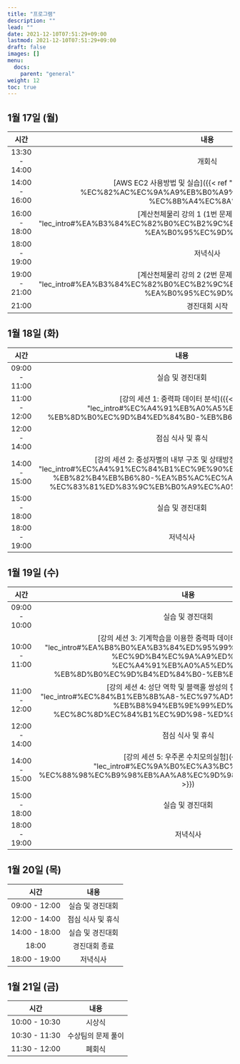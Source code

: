 ```yaml
---
title: "프로그램"
description: ""
lead: ""
date: 2021-12-10T07:51:29+09:00
lastmod: 2021-12-10T07:51:29+09:00
draft: false
images: []
menu: 
  docs:
    parent: "general"
weight: 12
toc: true
---
```


## 1월 17일 (월)

| 시간          |  내용                        |
| :-----------: | :----------------------: |
| 13:30 - 14:00 | 개회식                   |
| 14:00 - 16:00 | [AWS EC2 사용방법 및 실습]({{< ref "lec_intro#aws-ec2-%EC%82%AC%EC%9A%A9%EB%B0%A9%EB%B2%95-%EB%B0%8F-%EC%8B%A4%EC%8A%B5" >}}) |
| 16:00 - 18:00 | [계산천체물리 강의 1 (1번 문제 관련)]({{< ref "lec_intro#%EA%B3%84%EC%82%B0%EC%B2%9C%EC%B2%B4%EB%AC%BC%EB%A6%AC-%EA%B0%95%EC%9D%98-1" >}}) |
| 18:00 - 19:00 | 저녁식사 |
| 19:00 - 21:00 | [계산천체물리 강의 2 (2번 문제 관련)]({{< ref "lec_intro#%EA%B3%84%EC%82%B0%EC%B2%9C%EC%B2%B4%EB%AC%BC%EB%A6%AC-%EA%B0%95%EC%9D%98-2" >}}) | |
| 21:00 | 경진대회 시작 |

## 1월 18일 (화)

|     시간      |                           내용                           |
| :-----------: | :------------------------------------------------------: |
| 09:00 - 11:00 |           실습 및 경진대회           |
| 11:00 - 12:00 | [강의 세션 1: 중력파 데이터 분석]({{< ref "lec_intro#%EC%A4%91%EB%A0%A5%ED%8C%8C-%EB%8D%B0%EC%9D%B4%ED%84%B0-%EB%B6%84%EC%84%9D" >}}) |         |
| 12:00 - 14:00 |                    점심 식사 및 휴식                     |
| 14:00 - 15:00 | [강의 세션 2: 중성자별의 내부 구조 및 상태방정식]({{< ref "lec_intro#%EC%A4%91%EC%84%B1%EC%9E%90%EB%B3%84%EC%9D%98-%EB%82%B4%EB%B6%80-%EA%B5%AC%EC%A1%B0-%EB%B0%8F-%EC%83%81%ED%83%9C%EB%B0%A9%EC%A0%95%EC%8B%9D" >}}) | |
| 15:00 - 18:00 |           실습 및 경진대회           |
| 18:00 - 19:00 |                      저녁식사                       |

## 1월 19일 (수)

|     시간      |                             내용                             |
| :-----------: | :----------------------------------------------------------: |
| 09:00 - 10:00 |           실습 및 경진대회           |
| 10:00 - 11:00 | [강의 세션 3: 기계학습을 이용한 중력파 데이터 분석]({{< ref "lec_intro#%EA%B8%B0%EA%B3%84%ED%95%99%EC%8A%B5%EC%9D%84-%EC%9D%B4%EC%9A%A9%ED%95%9C-%EC%A4%91%EB%A0%A5%ED%8C%8C-%EB%8D%B0%EC%9D%B4%ED%84%B0-%EB%B6%84%EC%84%9D" >}}) |           |
| 11:00 - 12:00 | [강의 세션 4: 성단 역학 및 블랙홀 쌍성의 형성]({{< ref "lec_intro#%EC%84%B1%EB%8B%A8-%EC%97%AD%ED%95%99-%EB%B0%8F-%EB%B8%94%EB%9E%99%ED%99%80-%EC%8C%8D%EC%84%B1%EC%9D%98-%ED%98%95%EC%84%B1" >}}) | |
| 12:00 - 14:00 |                      점심 식사 및 휴식                       |
| 14:00 - 15:00 | [강의 세션 5: 우주론 수치모의실험]({{< ref "lec_intro#%EC%9A%B0%EC%A3%BC%EB%A1%A0-%EC%88%98%EC%B9%98%EB%AA%A8%EC%9D%98%EC%8B%A4%ED%97%98" >}}) |            |
| 15:00 - 18:00 |           실습 및 경진대회           |
| 18:00 - 19:00 |                      저녁식사                       |

## 1월 20일 (목)

|     시간      |                             내용                             |
| :-----------: | :----------------------------------------------------------: |
| 09:00 - 12:00 |                      실습 및 경진대회                       |
| 12:00 - 14:00 |                      점심 식사 및 휴식                       |
| 14:00 - 18:00 | 실습 및 경진대회 |
|     18:00     |                          경진대회 종료                           |
| 18:00 - 19:00 |                             저녁식사                             |

## 1월 21일 (금)

|     시간      |        내용        |
| :-----------: | :----------------: |
| 10:00 - 10:30 |       시상식       |
| 10:30 - 11:30 | 수상팀의 문제 풀이 |
| 11:30 - 12:00 |       폐회식       |